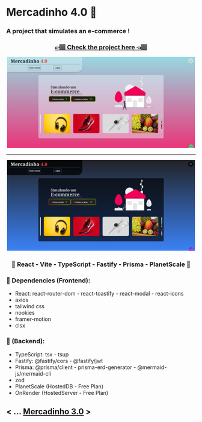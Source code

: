 <h1>Mercadinho 4.0 🛒</h1>
<h3>A project that simulates an e-commerce !</h3>
<div align='center'>
    <h3><a href="https://mercadinho4-0.vercel.app/" target="_blank">👉🏽 Check the project here 👈🏽</a> </h3>
    <img width='500' src="https://github.com/carlos09v/Mercadinho/blob/main/front/src/assets/HomeLightPreview.jpg?raw=true" alt="Preview HomeLight">
    <hr>
    <img width='500' src="https://github.com/carlos09v/Mercadinho/blob/main/front/src/assets/HomeDarkPreview.jpg?raw=true" alt="Preview HomeDark">
    <h3>💜 React - Vite - TypeScript - Fastify - Prisma - PlanetScale 💜</h3>
</div>
<h3>💚 Dependencies (Frontend):</h3>
    <ul>
        <li>React: react-router-dom - react-toastify - react-modal - react-icons</li>
        <li>axios</li>
        <li>tailwind css</li>
        <li>nookies</li>
        <li>framer-motion</li>
        <li>clsx</li>
    </ul>
<h3>💚 (Backend):</h3>
    <ul>
        <li>TypeScript: tsx - tsup</li>
        <li>Fastify: @fastify/cors - @fastify/jwt</li>
        <li>Prisma: @prisma/client - prisma-erd-generator - @mermaid-js/mermaid-cli</li>
        <li>zod</li>
        <li>PlanetScale (HostedDB - Free Plan)</li>
        <li>OnRender (HostedServer - Free Plan)</li>
    </ul>
    
<h2>< ... <a href="https://github.com/carlos09v/Mercadinho/tree/main/_Mercadinho3_0">Mercadinho 3.0</a> > </h2>
